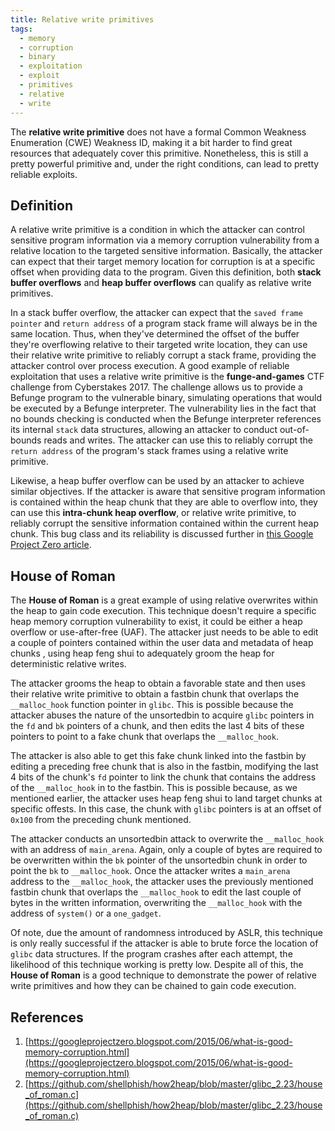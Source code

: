 ```yaml
---
title: Relative write primitives
tags:
  - memory
  - corruption
  - binary
  - exploitation
  - exploit
  - primitives
  - relative
  - write
---
```


The **relative write primitive** does not have a formal Common Weakness
Enumeration (CWE) Weakness ID, making it a bit harder to find great resources
that adequately cover this primitive. Nonetheless, this is still a pretty
powerful primitive and, under the right conditions, can lead to pretty reliable
exploits.

## Definition

A relative write primitive is a condition in which the attacker can control
sensitive program information via a memory corruption vulnerability from a
relative location to the targeted sensitive information. Basically, the
attacker can expect that their target memory location for corruption is at a
specific offset when providing data to the program. Given this definition, both
**stack buffer overflows** and **heap buffer overflows** can qualify as
relative write primitives.

In a stack buffer overflow, the attacker can expect that the
`saved frame pointer` and `return address` of a program stack frame will always
be in the same location. Thus, when they've determined the offset of the buffer
they're overflowing relative to their targeted write location, they can use
their relative write primitive to reliably corrupt a stack frame, providing the
attacker control over process execution. A good example of reliable
exploitation that uses a relative write primitive is the **funge-and-games**
CTF challenge from Cyberstakes 2017. The challenge allows us to provide a
Befunge program to the vulnerable binary, simulating operations that would be
executed by a Befunge interpreter. The vulnerability lies in the fact that no
bounds checking is conducted when the Befunge interpreter references its
internal `stack` data structures, allowing an attacker to conduct out-of-bounds
reads and writes. The attacker can use this to reliably corrupt the
`return address` of the program's stack frames using a relative write
primitive.

Likewise, a heap buffer overflow can be used by an attacker to achieve similar
objectives. If the attacker is aware that sensitive program information is
contained within the heap chunk that they are able to overflow into, they can
use this **intra-chunk heap overflow**, or relative write primitive, to
reliably corrupt the sensitive information contained within the current heap
chunk. This bug class and its reliability is discussed further in
[this Google Project Zero article](#references).

## House of Roman

The **House of Roman** is a great example of using relative overwrites within
the heap to gain code execution. This technique doesn't require a specific heap
memory corruption vulnerability to exist, it could be either a heap overflow or
use-after-free (UAF). The attacker just needs to be able to edit a couple of
pointers contained within the user data and metadata of heap chunks , using
heap feng shui to adequately groom the heap for deterministic relative writes.

The attacker grooms the heap to obtain a favorable state and then uses their
relative write primitive to obtain a fastbin chunk that overlaps the
`__malloc_hook` function pointer in `glibc`. This is possible because the
attacker abuses the nature of the unsortedbin to acquire `glibc` pointers in
the `fd` and `bk` pointers of a chunk, and then edits the last 4 bits of these
pointers to point to a fake chunk that overlaps the `__malloc_hook`.

The attacker is also able to get this fake chunk linked into the fastbin by
editing a preceding free chunk that is also in the fastbin, modifying the last
4 bits of the chunk's `fd` pointer to link the chunk that contains the address
of the `__malloc_hook` in to the fastbin. This is possible because, as we
mentioned earlier, the attacker uses heap feng shui to land target chunks at
specific offests. In this case, the chunk with `glibc` pointers is at an offset
of `0x100` from the preceding chunk mentioned.

The attacker conducts an unsortedbin attack to overwrite the `__malloc_hook`
with an address of `main_arena`. Again, only a couple of bytes are required to
be overwritten within the `bk` pointer of the unsortedbin chunk in order to
point the `bk` to `__malloc_hook`. Once the attacker writes a `main_arena`
address to the `__malloc_hook`, the attacker uses the previously mentioned
fastbin chunk that overlaps the `__malloc_hook` to edit the last couple of
bytes in the written information, overwriting the `__malloc_hook` with the
address of `system()` or a `one_gadget`.

Of note, due the amount of randomness introduced by ASLR, this technique is
only really successful if the attacker is able to brute force the location of
`glibc` data structures. If the program crashes after each attempt, the
likelihood of this technique working is pretty low. Despite all of this, the
**House of Roman** is a good technique to demonstrate the power of relative
write primitives and how they can be chained to gain code execution.

## References

1. [https://googleprojectzero.blogspot.com/2015/06/what-is-good-memory-corruption.html](https://googleprojectzero.blogspot.com/2015/06/what-is-good-memory-corruption.html)
2. [https://github.com/shellphish/how2heap/blob/master/glibc_2.23/house_of_roman.c](https://github.com/shellphish/how2heap/blob/master/glibc_2.23/house_of_roman.c)
